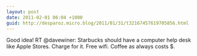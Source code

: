 ```yaml
---
layout: post
date: 2011-02-01 06:04 +1000
guid: http://desparoz.micro.blog/2011/01/31/t32167457619705856.html
---
```

Good idea! RT @davewiner: Starbucks should have a computer help desk like Apple Stores. Charge for it. Free wifi. Coffee as always costs $.
